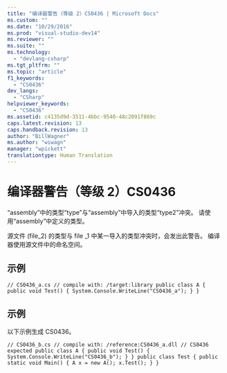 ```yaml
---
title: "编译器警告（等级 2）CS0436 | Microsoft Docs"
ms.custom: ""
ms.date: "10/29/2016"
ms.prod: "visual-studio-dev14"
ms.reviewer: ""
ms.suite: ""
ms.technology: 
  - "devlang-csharp"
ms.tgt_pltfrm: ""
ms.topic: "article"
f1_keywords: 
  - "CS0436"
dev_langs: 
  - "CSharp"
helpviewer_keywords: 
  - "CS0436"
ms.assetid: c4135d9d-3511-4bbc-9540-48c2091f869c
caps.latest.revision: 13
caps.handback.revision: 13
author: "BillWagner"
ms.author: "wiwagn"
manager: "wpickett"
translationtype: Human Translation
---
```

# 编译器警告（等级 2）CS0436
“assembly”中的类型“type”与“assembly”中导入的类型“type2”冲突。 请使用“assembly”中定义的类型。  
  
 源文件 \(file\_2\) 的类型与 file \_1 中某一导入的类型冲突时，会发出此警告。 编译器使用源文件中的命名空间。  
  
## 示例  
  
```  
// CS0436_a.cs // compile with: /target:library public class A { public void Test() { System.Console.WriteLine("CS0436_a"); } }  
```  
  
## 示例  
 以下示例生成 CS0436。  
  
```  
// CS0436_b.cs // compile with: /reference:CS0436_a.dll // CS0436 expected public class A { public void Test() { System.Console.WriteLine("CS0436_b"); } } public class Test { public static void Main() { A x = new A(); x.Test(); } }  
```